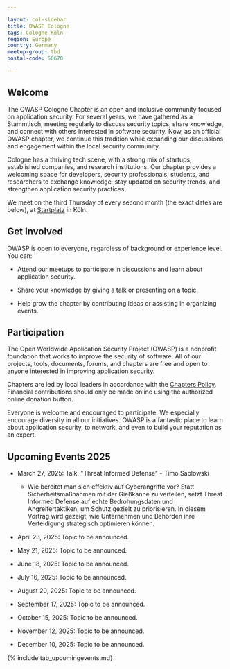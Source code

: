 ```yaml
---

layout: col-sidebar
title: OWASP Cologne
tags: Cologne Köln 
region: Europe
country: Germany
meetup-group: tbd
postal-code: 50670

---
```



## Welcome
The OWASP Cologne Chapter is an open and inclusive community focused on application security. For several years, we have gathered as a Stammtisch, meeting regularly to discuss security topics, share knowledge, and connect with others interested in software security. Now, as an official OWASP chapter, we continue this tradition while expanding our discussions and engagement within the local security community.

Cologne has a thriving tech scene, with a strong mix of startups, established companies, and research institutions. Our chapter provides a welcoming space for developers, security professionals, students, and researchers to exchange knowledge, stay updated on security trends, and strengthen application security practices.

We meet on the third Thursday of every second month (the exact dates are below), at [Startplatz](https://www.startplatz.de/) in Köln.  

## Get Involved

OWASP is open to everyone, regardless of background or experience level. You can:

* Attend our meetups to participate in discussions and learn about application security.

* Share your knowledge by giving a talk or presenting on a topic.

* Help grow the chapter by contributing ideas or assisting in organizing events.

## Participation
The Open Worldwide Application Security Project (OWASP) is a nonprofit foundation that works to improve the security of software. All of our projects, tools, documents, forums, and chapters are free and open to anyone interested in improving application security. 

Chapters are led by local leaders in accordance with the [Chapters Policy](/www-policy/operational/chapters). Financial contributions should only be made online using the authorized online donation button. 

Everyone is welcome and encouraged to participate. We especially encourage diversity in all our initiatives. OWASP is a fantastic place to learn about application security, to network, and even to build your reputation as an expert. 


## Upcoming Events 2025


* March 27, 2025: Talk: "Threat Informed Defense" - Timo Sablowski
  * Wie bereitet man sich effektiv auf Cyberangriffe vor? Statt Sicherheitsmaßnahmen mit der Gießkanne zu verteilen, setzt Threat Informed Defense auf echte Bedrohungsdaten und Angreifertaktiken, um Schutz gezielt zu priorisieren. In diesem Vortrag wird gezeigt, wie Unternehmen und Behörden ihre Verteidigung strategisch optimieren können.

* April 23, 2025: Topic to be announced.

* May 21, 2025: Topic to be announced.

* June 18, 2025: Topic to be announced.

* July 16, 2025: Topic to be announced.

* August 20, 2025: Topic to be announced.

* September 17, 2025: Topic to be announced.

* October 15, 2025: Topic to be announced.

* November 12, 2025: Topic to be announced.

* December 10, 2025: Topic to be announced.


<!--
## Next Meeting/Event
---------------------
{% comment %}
{% include tab_pastevents.md group=page.meetup-group %}
{% include upcomingevents.md group=page.meetup-group %}
{% endcomment %}

-->


{% include tab_upcomingevents.md}